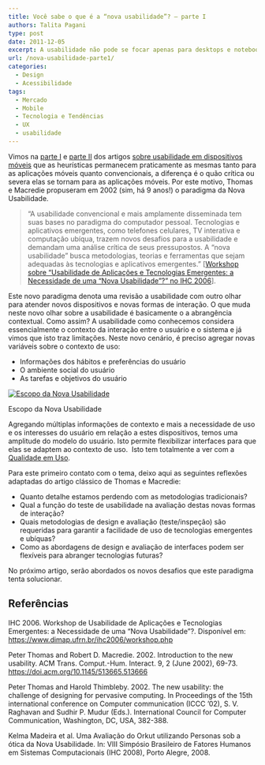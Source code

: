 ```yaml
---
title: Você sabe o que é a “nova usabilidade”? – parte I
authors: Talita Pagani
type: post
date: 2011-12-05
excerpt: A usabilidade não pode se focar apenas para desktops e notebooks, mas para dispositivos emergentes, que são utilizados hoje e os que ainda irão surgir.
url: /nova-usabilidade-parte1/
categories:
  - Design
  - Acessibilidade
tags:
  - Mercado
  - Mobile
  - Tecnologia e Tendências
  - UX
  - usabilidade
---
```


Vimos na [parte I][1] e [parte II][2] dos artigos [sobre usabilidade em dispositivos móveis][3] que as heurísticas permanecem praticamente as mesmas tanto para as aplicações móveis quanto convencionais, a diferença é o quão crítica ou severa elas se tornam para as aplicações móveis. Por este motivo, Thomas e Macredie propuseram em 2002 (sim, há 9 anos!) o paradigma da Nova Usabilidade.

> &#8220;A usabilidade convencional e mais amplamente disseminada tem suas bases no paradigma do computador pessoal. Tecnologias e aplicativos emergentes, como telefones celulares, TV interativa e computação ubíqua, trazem novos desafios para a usabilidade e demandam uma análise crítica de seus pressupostos. A “nova usabilidade” busca metodologias, teorias e ferramentas que sejam adequadas às tecnologias e aplicativos emergentes.&#8221; [[Workshop sobre “Usabilidade de Aplicações e Tecnologias Emergentes: a Necessidade de uma “Nova Usabilidade”?” no IHC 2006][4]].

Este novo paradigma denota uma revisão a usabilidade com outro olhar para atender novos dispositivos e novas formas de interação. O que muda neste novo olhar sobre a usabilidade é basicamente o a abrangência contextual. Como assim? A usabilidade como conhecemos considera essencialmente o contexto da interação entre o usuário e o sistema e já vimos que isto traz limitações. Neste novo cenário, é preciso agregar novas variáveis sobre o contexto de uso:

  * Informações dos hábitos e preferências do usuário
  * O ambiente social do usuário
  * As tarefas e objetivos do usuário

<div id="attachment_4590" style="width: 548px" class="wp-caption aligncenter">
  <a href="https://raw.githubusercontent.com/diegoeis/tableless-static-images/master/2011/11/Slide1.jpg"><img class="size-full wp-image-4590  " src="https://raw.githubusercontent.com/diegoeis/tableless-static-images/master/2011/11/Slide1.jpg" alt="Escopo da Nova Usabilidade" width="538" height="403" srcset="uploads/2011/11/Slide1.jpg 960w, uploads/2011/11/Slide1-300x225.jpg 300w" sizes="(max-width: 538px) 100vw, 538px" /></a>
  
  <p class="wp-caption-text">
    Escopo da Nova Usabilidade
  </p>
</div>

Agregando múltiplas informações de contexto e mais a necessidade de uso e os interesses do usuário em relação a estes dispositivos, temos uma amplitude do modelo do usuário. Isto permite flexibilizar interfaces para que elas se adaptem ao contexto de uso.  Isto tem totalmente a ver com a [Qualidade em Uso][5].

Para este primeiro contato com o tema, deixo aqui as seguintes reflexões adaptadas do artigo clássico de Thomas e Macredie:

  * Quanto detalhe estamos perdendo com as metodologias tradicionais?
  * Qual a função do teste de usabilidade na avaliação destas novas formas de interação?
  * Quais metodologias de design e avaliação (teste/inspeção) são requeridas para garantir a facilidade de uso de tecnologias emergentes e ubíquas?
  * Como as abordagens de design e avaliação de interfaces podem ser flexíveis para abranger tecnologias futuras?

No próximo artigo, serão abordados os novos desafios que este paradigma tenta solucionar.

## Referências

IHC 2006. Workshop de Usabilidade de Aplicações e Tecnologias Emergentes: a Necessidade de uma “Nova Usabilidade”?. Disponível em: <https://www.dimap.ufrn.br/ihc2006/workshop.php>

Peter Thomas and Robert D. Macredie. 2002. Introduction to the new usability. ACM Trans. Comput.-Hum. Interact. 9, 2 (June 2002), 69-73. <https://doi.acm.org/10.1145/513665.513666>

Peter Thomas and Harold Thimbleby. 2002. The new usability: the challenge of designing for pervasive computing. In Proceedings of the 15th international conference on Computer communication (ICCC &#8217;02), S. V. Raghavan and Sudhir P. Mudur (Eds.). International Council for Computer Communication, Washington, DC, USA, 382-388.

Kelma Madeira et al. Uma Avaliação do Orkut utilizando Personas sob a ótica da Nova Usabilidade. In: VIII Simpósio Brasileiro de Fatores Humanos em Sistemas Computacionais (IHC 2008), Porto Alegre, 2008.

 [1]: https://tableless.com.br/usabilidade-de-interfaces-para-dispositivos-moveis-parte1/
 [2]: https://tableless.com.br/usabilidade-interfaces-dispositivos-moveis-parte2/ "Usabilidade de interfaces para dispositivos móveis – parte II"
 [3]: https://tableless.com.br/usabilidade-de-interfaces-para-dispositivos-moveis-parte1/ "Usabilidade de interfaces para dispositivos móveis – parte I"
 [4]: https://www.dimap.ufrn.br/ihc2006/workshop.php
 [5]: https://tableless.com.br/qualidade-em-uso-expandindo-a-usabilidade/
